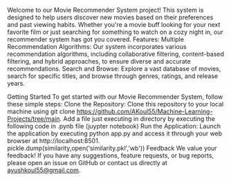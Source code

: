 Welcome to our Movie Recommender System project! This system is designed to help users discover new movies based on their preferences and past viewing habits. Whether you're a movie buff looking for your next favorite film or just searching for something to watch on a cozy night in, our recommender system has got you covered.
Features:
Multiple Recommendation Algorithms: Our system incorporates various recommendation algorithms, including collaborative filtering, content-based filtering, and hybrid approaches, to ensure diverse and accurate recommendations.
Search and Browse: Explore a vast database of movies, search for specific titles, and browse through genres, ratings, and release years.

Getting Started
To get started with our Movie Recommender System, follow these simple steps:
Clone the Repository: Clone this repository to your local machine using git clone https://github.com/AKoul55/Machine-Learning-Projects/tree/main.
Add a file just executing in directory by executing the following code in .pynb file (juypter notebook)
Run the Application: Launch the application by executing python app.py and access it through your web browser at http://localhost:8501.
pickle.dump(similarity,open('similarity.pkl','wb'))
Feedback
We value your feedback! If you have any suggestions, feature requests, or bug reports, please open an issue on GitHub or contact us directly at ayushkoul55@gmail.com.
